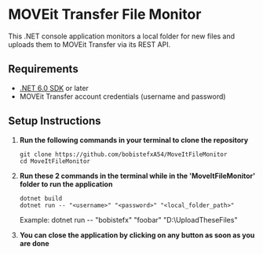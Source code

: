 # MOVEit Transfer File Monitor

This .NET console application monitors a local folder for new files and uploads them to MOVEit Transfer via its REST API.

## Requirements

- [.NET 6.0 SDK](https://dotnet.microsoft.com/download/dotnet/6.0) or later
- MOVEit Transfer account credentials (username and password)

## Setup Instructions

1. **Run the following commands in your terminal to clone the repository**
   ```
   git clone https://github.com/bobistefxA54/MoveItFileMonitor
   cd MoveItFileMonitor
   ```

2. **Run these 2 commands in the terminal while in the 'MoveItFileMonitor' folder to run the application**
   ```
   dotnet build
   dotnet run -- "<username>" "<password>" "<local_folder_path>"
   ```
   Example: dotnet run -- "bobistefx" "foobar" "D:\UploadTheseFiles"

3. **You can close the application by clicking on any button as soon as you are done**
